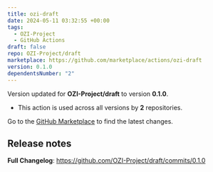 ```yaml
---
title: ozi-draft
date: 2024-05-11 03:32:55 +00:00
tags:
  - OZI-Project
  - GitHub Actions
draft: false
repo: OZI-Project/draft
marketplace: https://github.com/marketplace/actions/ozi-draft
version: 0.1.0
dependentsNumber: "2"
---
```



Version updated for **OZI-Project/draft** to version **0.1.0**.
- This action is used across all versions by **2** repositories.

Go to the [GitHub Marketplace](https://github.com/marketplace/actions/ozi-draft) to find the latest changes.

## Release notes

**Full Changelog**: https://github.com/OZI-Project/draft/commits/0.1.0
